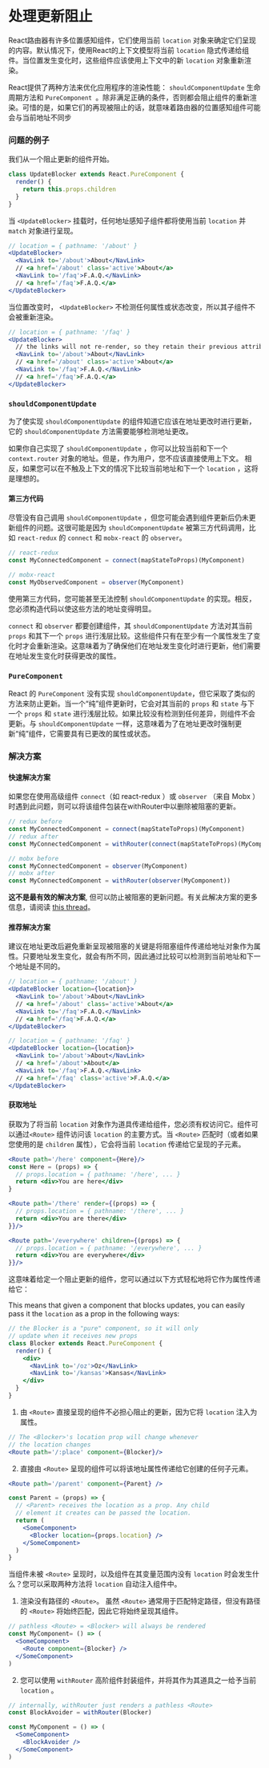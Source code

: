 # 处理更新阻止

React路由器有许多位置感知组件，它们使用当前 `location` 对象来确定它们呈现的内容。默认情况下，使用React的上下文模型将当前 `location` 隐式传递给组件。当位置发生变化时，这些组件应该使用上下文中的新 `location` 对象重新渲染。

React提供了两种方法来优化应用程序的渲染性能： `shouldComponentUpdate` 生命周期方法和 `PureComponent `。除非满足正确的条件，否则都会阻止组件的重新渲染。可惜的是，如果它们的再现被阻止的话，就意味着路由器的位置感知组件可能会与当前地址不同步

### 问题的例子

我们从一个阻止更新的组件开始。

```js
class UpdateBlocker extends React.PureComponent {
  render() {
    return this.props.children
  }
}
```

当 `<UpdateBlocker>` 挂载时，任何地址感知子组件都将使用当前 `location` 并 `match` 对象进行呈现。

```jsx
// location = { pathname: '/about' }
<UpdateBlocker>
  <NavLink to='/about'>About</NavLink>
  // <a href='/about' class='active'>About</a>
  <NavLink to='/faq'>F.A.Q.</NavLink>
  // <a href='/faq'>F.A.Q.</a>
</UpdateBlocker>
```

当位置改变时， `<UpdateBlocker>` 不检测任何属性或状态改变，所以其子组件不会被重新渲染。

```jsx
// location = { pathname: '/faq' }
<UpdateBlocker>
  // the links will not re-render, so they retain their previous attributes
  <NavLink to='/about'>About</NavLink>
  // <a href='/about' class='active'>About</a>
  <NavLink to='/faq'>F.A.Q.</NavLink>
  // <a href='/faq'>F.A.Q.</a>
</UpdateBlocker>
```

### `shouldComponentUpdate`

为了使实现 `shouldComponentUpdate` 的组件知道它应该在地址更改时进行更新，它的  `shouldComponentUpdate` 方法需要能够检测地址更改。

如果你自己实现了 `shouldComponentUpdate` ，你可以比较当前和下一个 `context.router` 对象的地址。但是，作为用户，您不应该直接使用上下文。 相反，如果您可以在不触及上下文的情况下比较当前地址和下一个 `location` ，这将是理想的。

#### 第三方代码

尽管没有自己调用 `shouldComponentUpdate` ，但您可能会遇到组件更新后仍未更新组件的问题。这很可能是因为 `shouldComponentUpdate` 被第三方代码调用，比如 `react-redux` 的  `connect` 和 `mobx-react` 的 `observer`。

```js
// react-redux
const MyConnectedComponent = connect(mapStateToProps)(MyComponent)

// mobx-react
const MyObservedComponent = observer(MyComponent)
```

使用第三方代码，您可能甚至无法控制 `shouldComponentUpdate` 的实现。相反，您必须构造代码以使这些方法的地址变得明显。

 `connect` 和 `observer` 都要创建组件，其 `shouldComponentUpdate` 方法对其当前 `props` 和其下一个 `props` 进行浅层比较。这些组件只有在至少有一个属性发生了变化时才会重新渲染。这意味着为了确保他们在地址发生变化时进行更新，他们需要在地址发生变化时获得更改的属性。

### `PureComponent`

React 的 `PureComponent` 没有实现 `shouldComponentUpdate`，但它采取了类似的方法来防止更新。当一个“纯”组件更新时，它会对其当前的 `props` 和 `state` 与下一个 `props` 和 `state` 进行浅层比较。如果比较没有检测到任何差异，则组件不会更新。与 `shouldComponentUpdate` 一样，这意味着为了在地址更改时强制更新“纯”组件，它需要具有已更改的属性或状态。

### 解决方案

#### 快速解决方案

如果您在使用高级组件  `connect`（如 react-redux ）或 `observer` （来自 Mobx ）时遇到此问题，则可以将该组件包装在withRouter中以删除被阻塞的更新。

```javascript
// redux before
const MyConnectedComponent = connect(mapStateToProps)(MyComponent)
// redux after
const MyConnectedComponent = withRouter(connect(mapStateToProps)(MyComponent))

// mobx before
const MyConnectedComponent = observer(MyComponent)
// mobx after
const MyConnectedComponent = withRouter(observer(MyComponent))
```

**这不是最有效的解决方案**, 但可以防止被阻塞的更新问题。有关此解决方案的更多信息，请阅读  [this thread](https://github.com/ReactTraining/react-router/pull/5552#issuecomment-331502281)。

#### 推荐解决方案
建议在地址更改后避免重新呈现被阻塞的关键是将阻塞组件传递给地址对象作为属性。只要地址发生变化，就会有所不同，因此通过比较可以检测到当前地址和下一个地址是不同的。

```jsx
// location = { pathname: '/about' }
<UpdateBlocker location={location}>
  <NavLink to='/about'>About</NavLink>
  // <a href='/about' class='active'>About</a>
  <NavLink to='/faq'>F.A.Q.</NavLink>
  // <a href='/faq'>F.A.Q.</a>
</UpdateBlocker>

// location = { pathname: '/faq' }
<UpdateBlocker location={location}>
  <NavLink to='/about'>About</NavLink>
  // <a href='/about'>About</a>
  <NavLink to='/faq'>F.A.Q.</NavLink>
  // <a href='/faq' class='active'>F.A.Q.</a>
</UpdateBlocker>
```

#### 获取地址

获取为了将当前 `location` 对象作为道具传递给组件，您必须有权访问它。组件可以通过`<Route>` 组件访问该 `location` 的主要方式。当 `<Route>` 匹配时（或者如果您使用的是 `children` 属性），它会将当前 `location` 传递给它呈现的子元素。

```jsx
<Route path='/here' component={Here}/>
const Here = (props) => {
  // props.location = { pathname: '/here', ... }
  return <div>You are here</div>
}

<Route path='/there' render={(props) => {
  // props.location = { pathname: '/there', ... }
  return <div>You are there</div>
}}/>

<Route path='/everywhere' children={(props) => {
  // props.location = { pathname: '/everywhere', ... }
  return <div>You are everywhere</div>
}}/>
```

这意味着给定一个阻止更新的组件，您可以通过以下方式轻松地将它作为属性传递给它：

This means that given a component that blocks updates, you can easily pass it the `location` as a prop in the following ways:

```jsx
// the Blocker is a "pure" component, so it will only
// update when it receives new props
class Blocker extends React.PureComponent {
  render() {
    <div>
      <NavLink to='/oz'>Oz</NavLink>
      <NavLink to='/kansas'>Kansas</NavLink>
    </div>
  }
}
```

1. 由 `<Route>` 直接呈现的组件不必担心阻止的更新，因为它将 `location` 注入为属性。

```jsx
// The <Blocker>'s location prop will change whenever
// the location changes
<Route path='/:place' component={Blocker}/>
```

2. 直接由 `<Route>` 呈现的组件可以将该地址属性传递给它创建的任何子元素。

```jsx
<Route path='/parent' component={Parent} />

const Parent = (props) => {
  // <Parent> receives the location as a prop. Any child
  // element it creates can be passed the location.
  return (
    <SomeComponent>
      <Blocker location={props.location} />
    </SomeComponent>
  )
}
```

当组件未被 `<Route>` 呈现时，以及组件在其变量范围内没有 `location` 时会发生什么？您可以采取两种方法将 `location` 自动注入组件中。

1. 渲染没有路径的 `<Route>`。 虽然 `<Route>` 通常用于匹配特定路径，但没有路径的 `<Route>` 将始终匹配，因此它将始终呈现其组件。

```jsx
// pathless <Route> = <Blocker> will always be rendered
const MyComponent= () => (
  <SomeComponent>
    <Route component={Blocker} />
  </SomeComponent>
)
```

2. 您可以使用 `withRouter` 高阶组件封装组件，并将其作为其道具之一给予当前 `location` 。

```jsx
// internally, withRouter just renders a pathless <Route>
const BlockAvoider = withRouter(Blocker)

const MyComponent = () => (
  <SomeComponent>
    <BlockAvoider />
  </SomeComponent>
)
```
